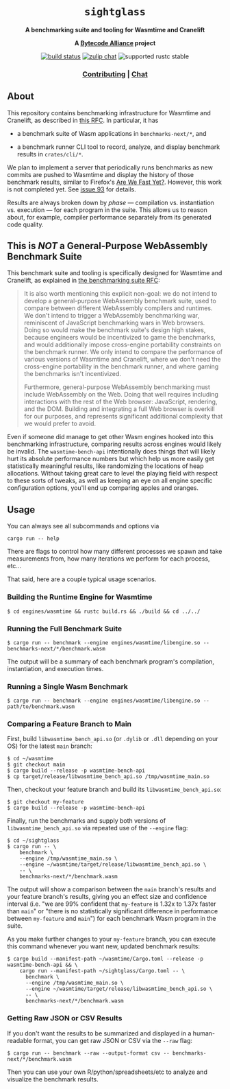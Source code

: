 <div align="center">
  <h1><code>sightglass</code></h1>

  <p>
    <strong>A benchmarking suite and tooling for Wasmtime and Cranelift</strong>
  </p>

  <strong>A <a href="https://bytecodealliance.org/">Bytecode Alliance</a> project</strong>

  <p>
    <a href="https://github.com/bytecodealliance/sightglass/actions?query=workflow%3ACI"><img src="https://github.com/bytecodealliance/sightglass/workflows/sightglass/badge.svg" alt="build status" /></a>
    <a href="https://bytecodealliance.zulipchat.com/#narrow/stream/217126-wasmtime"><img src="https://img.shields.io/badge/zulip-join_chat-brightgreen.svg" alt="zulip chat" /></a>
    <img src="https://img.shields.io/badge/rustc-stable+-green.svg" alt="supported rustc stable" />
  </p>

  <h3>
    <a href="https://github.com/bytecodealliance/sightglass/blob/main/CONTRIBUTING.md">Contributing</a>
    <span> | </span>
    <a href="https://bytecodealliance.zulipchat.com/#narrow/stream/217126-wasmtime">Chat</a>
  </h3>
</div>

## About

This repository contains benchmarking infrastructure for Wasmtime and Cranelift,
as described in [this
RFC](https://github.com/bytecodealliance/rfcs/blob/main/accepted/benchmark-suite.md).
In particular, it has

* a benchmark suite of Wasm applications in `benchmarks-next/*`, and

* a benchmark runner CLI tool to record, analyze, and display benchmark results
  in `crates/cli/*`.

We plan to implement a server that periodically runs benchmarks as new commits
are pushed to Wasmtime and display the history of those benchmark results,
similar to Firefox's [Are We Fast Yet?](https://arewefastyet.com). However, this
work is not completed yet. See [issue
93](https://github.com/bytecodealliance/sightglass/issues/93) for details.

Results are always broken down by *phase* &mdash; compilation vs. instantiation
vs.  execution &mdash; for each program in the suite. This allows us to reason
about, for example, compiler performance separately from its generated code
quality.

## This is *NOT* a General-Purpose WebAssembly Benchmark Suite

This benchmark suite and tooling is specifically designed for Wasmtime and
Cranelift, as explained in [the benchmarking suite
RFC](https://github.com/bytecodealliance/rfcs/blob/main/accepted/benchmark-suite.md#nongoal-creating-a-general-purpose-webassembly-benchmark-suite):

> It is also worth mentioning this explicit non-goal: we do not intend to
> develop a general-purpose WebAssembly benchmark suite, used to compare between
> different WebAssembly compilers and runtimes. We don't intend to trigger a
> WebAssembly benchmarking war, reminiscent of JavaScript benchmarking wars in
> Web browsers. Doing so would make the benchmark suite's design high stakes,
> because engineers would be incentivized to game the benchmarks, and would
> additionally impose cross-engine portability constraints on the benchmark
> runner. We only intend to compare the performance of various versions of
> Wasmtime and Cranelift, where we don't need the cross-engine portability in
> the benchmark runner, and where gaming the benchmarks isn't incentivized.
>
> Furthermore, general-purpose WebAssembly benchmarking must include WebAssembly
> on the Web. Doing that well requires including interactions with the rest of
> the Web browser: JavaScript, rendering, and the DOM. Building and integrating
> a full Web browser is overkill for our purposes, and represents significant
> additional complexity that we would prefer to avoid.

Even if someone did manage to get other Wasm engines hooked into this
benchmarking infrastructure, comparing results across engines would likely be
invalid. The `wasmtime-bench-api` intentionally does things that will likely
hurt its absolute performance numbers but which help us more easily get
statistically meaningful results, like randomizing the locations of heap
allocations. Without taking great care to level the playing field with respect
to these sorts of tweaks, as well as keeping an eye on all engine specific
configuration options, you'll end up comparing apples and oranges.

## Usage

You can always see all subcommands and options via

```
cargo run -- help
```

There are flags to control how many different processes we spawn and take
measurements from, how many iterations we perform for each process, etc...

That said, here are a couple typical usage scenarios.

### Building the Runtime Engine for Wasmtime
```
$ cd engines/wasmtime && rustc build.rs && ./build && cd ../../
```

### Running the Full Benchmark Suite

```
$ cargo run -- benchmark --engine engines/wasmtime/libengine.so -- benchmarks-next/*/benchmark.wasm
```

The output will be a summary of each benchmark program's compilation,
instantiation, and execution times.

### Running a Single Wasm Benchmark

```
$ cargo run -- benchmark --engine engines/wasmtime/libengine.so -- path/to/benchmark.wasm
```

### Comparing a Feature Branch to Main

First, build `libwasmtime_bench_api.so` (or `.dylib` or `.dll` depending on your
OS) for the latest `main` branch:

```
$ cd ~/wasmtime
$ git checkout main
$ cargo build --release -p wasmtime-bench-api
$ cp target/release/libwasmtime_bench_api.so /tmp/wasmtime_main.so
```

Then, checkout your feature branch and build its `libwasmtime_bench_api.so`:

```
$ git checkout my-feature
$ cargo build --release -p wasmtime-bench-api
```

Finally, run the benchmarks and supply both versions of
`libwasmtime_bench_api.so` via repeated use of the `--engine` flag:

```
$ cd ~/sightglass
$ cargo run -- \
    benchmark \
    --engine /tmp/wasmtime_main.so \
    --engine ~/wasmtime/target/release/libwasmtime_bench_api.so \
    -- \
    benchmarks-next/*/benchmark.wasm
```

The output will show a comparison between the `main` branch's results and your
feature branch's results, giving you an effect size and confidence interval
(i.e. "we are 99% confident that `my-feature` is 1.32x to 1.37x faster than
`main`" or "there is no statistically significant difference in performance
between `my-feature` and `main`") for each benchmark Wasm program in the suite.

As you make further changes to your `my-feature` branch, you can execute this
command whenever you want new, updated benchmark results:

```
$ cargo build --manifest-path ~/wasmtime/Cargo.toml --release -p wasmtime-bench-api && \
    cargo run --manifest-path ~/sightglass/Cargo.toml -- \
      benchmark \
      --engine /tmp/wasmtime_main.so \
      --engine ~/wasmtime/target/release/libwasmtime_bench_api.so \
      -- \
      benchmarks-next/*/benchmark.wasm
```

### Getting Raw JSON or CSV Results

If you don't want the results to be summarized and displayed in a human-readable
format, you can get raw JSON or CSV via the `--raw` flag:

```
$ cargo run -- benchmark --raw --output-format csv -- benchmarks-next/*/benchmark.wasm
```

Then you can use your own R/python/spreadsheets/etc to analyze and visualize the
benchmark results.
